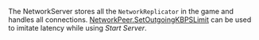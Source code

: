 The NetworkServer stores all the `NetworkReplicator` in the game and handles all connections. [NetworkPeer.SetOutgoingKBPSLimit](https://developer.roblox.com/api-reference/function/NetworkPeer/SetOutgoingKBPSLimit) can be used to imitate latency while using _Start Server_.
